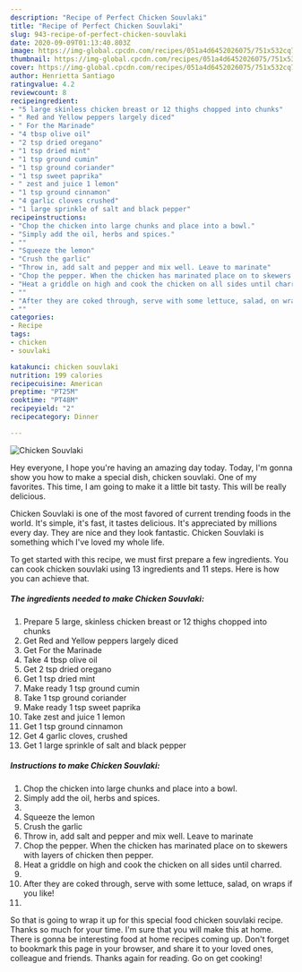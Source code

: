 ```yaml
---
description: "Recipe of Perfect Chicken Souvlaki"
title: "Recipe of Perfect Chicken Souvlaki"
slug: 943-recipe-of-perfect-chicken-souvlaki
date: 2020-09-09T01:13:40.803Z
image: https://img-global.cpcdn.com/recipes/051a4d6452026075/751x532cq70/chicken-souvlaki-recipe-main-photo.jpg
thumbnail: https://img-global.cpcdn.com/recipes/051a4d6452026075/751x532cq70/chicken-souvlaki-recipe-main-photo.jpg
cover: https://img-global.cpcdn.com/recipes/051a4d6452026075/751x532cq70/chicken-souvlaki-recipe-main-photo.jpg
author: Henrietta Santiago
ratingvalue: 4.2
reviewcount: 8
recipeingredient:
- "5 large skinless chicken breast or 12 thighs chopped into chunks"
- " Red and Yellow peppers largely diced"
- " For the Marinade"
- "4 tbsp olive oil"
- "2 tsp dried oregano"
- "1 tsp dried mint"
- "1 tsp ground cumin"
- "1 tsp ground coriander"
- "1 tsp sweet paprika"
- " zest and juice 1 lemon"
- "1 tsp ground cinnamon"
- "4 garlic cloves crushed"
- "1 large sprinkle of salt and black pepper"
recipeinstructions:
- "Chop the chicken into large chunks and place into a bowl."
- "Simply add the oil, herbs and spices."
- ""
- "Squeeze the lemon"
- "Crush the garlic"
- "Throw in, add salt and pepper and mix well. Leave to marinate"
- "Chop the pepper. When the chicken has marinated place on to skewers with layers of chicken then pepper."
- "Heat a griddle on high and cook the chicken on all sides until charred."
- ""
- "After they are coked through, serve with some lettuce, salad, on wraps if you like!"
- ""
categories:
- Recipe
tags:
- chicken
- souvlaki

katakunci: chicken souvlaki 
nutrition: 199 calories
recipecuisine: American
preptime: "PT25M"
cooktime: "PT48M"
recipeyield: "2"
recipecategory: Dinner

---
```



![Chicken Souvlaki](https://img-global.cpcdn.com/recipes/051a4d6452026075/751x532cq70/chicken-souvlaki-recipe-main-photo.jpg)

Hey everyone, I hope you're having an amazing day today. Today, I'm gonna show you how to make a special dish, chicken souvlaki. One of my favorites. This time, I am going to make it a little bit tasty. This will be really delicious.

Chicken Souvlaki is one of the most favored of current trending foods in the world. It's simple, it's fast, it tastes delicious. It's appreciated by millions every day. They are nice and they look fantastic. Chicken Souvlaki is something which I've loved my whole life.




To get started with this recipe, we must first prepare a few ingredients. You can cook chicken souvlaki using 13 ingredients and 11 steps. Here is how you can achieve that.

<!--inarticleads1-->

##### The ingredients needed to make Chicken Souvlaki:

1. Prepare 5 large, skinless chicken breast or 12 thighs chopped into chunks
1. Get  Red and Yellow peppers largely diced
1. Get  For the Marinade
1. Take 4 tbsp olive oil
1. Get 2 tsp dried oregano
1. Get 1 tsp dried mint
1. Make ready 1 tsp ground cumin
1. Take 1 tsp ground coriander
1. Make ready 1 tsp sweet paprika
1. Take  zest and juice 1 lemon
1. Get 1 tsp ground cinnamon
1. Get 4 garlic cloves, crushed
1. Get 1 large sprinkle of salt and black pepper




<!--inarticleads2-->

##### Instructions to make Chicken Souvlaki:

1. Chop the chicken into large chunks and place into a bowl.
1. Simply add the oil, herbs and spices.
1. 
1. Squeeze the lemon
1. Crush the garlic
1. Throw in, add salt and pepper and mix well. Leave to marinate
1. Chop the pepper. When the chicken has marinated place on to skewers with layers of chicken then pepper.
1. Heat a griddle on high and cook the chicken on all sides until charred.
1. 
1. After they are coked through, serve with some lettuce, salad, on wraps if you like!
1. 




So that is going to wrap it up for this special food chicken souvlaki recipe. Thanks so much for your time. I'm sure that you will make this at home. There is gonna be interesting food at home recipes coming up. Don't forget to bookmark this page in your browser, and share it to your loved ones, colleague and friends. Thanks again for reading. Go on get cooking!
